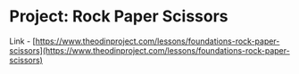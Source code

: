 # Project: Rock Paper Scissors
Link - [https://www.theodinproject.com/lessons/foundations-rock-paper-scissors](https://www.theodinproject.com/lessons/foundations-rock-paper-scissors)